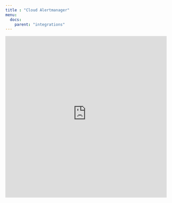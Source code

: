 ```yaml
---
title : "Cloud Alertmanager"
menu:
  docs:
    parent: "integrations"
---
```


<iframe 
    width="100%"
    style="aspect-ratio: 1/1;"
    name="iframe" 
    id="integration" 
    frameborder="0"
    src="https://console.victoriametrics.cloud/public/integrations/cloud-alertmanager" >
</iframe>
